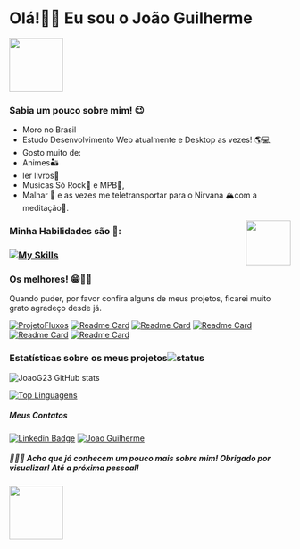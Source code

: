 
# **Olá!👋😜 Eu sou o João Guilherme** 

<img src="https://c.tenor.com/4kIHjPaMiDoAAAAi/the-blobs-live-on-waving.gif" width="96"/>

### **Sabia um pouco sobre mim! 😉**

-	Moro no Brasil
-	Estudo Desenvolvimento Web atualmente e Desktop as vezes! 🌎💻
-	Gosto muito de:
- Animes🏜️
- ler livros📖
- Musicas Só Rock🎸 e MPB🎻,
- Malhar 💪 e as vezes me teletransportar para o Nirvana 🏔️com a meditação🧘.

<img width='80' align='right' src='https://media4.giphy.com/media/9541eIHk1MNLa/giphy.gif?cid=ecf05e470ndn3cvumlohnlmei40zeoiy463x3n0qxs0zv089&rid=giphy.gif&ct=g'>
<h3 align='left'>Minha Habilidades são 🦾:<h3>

[![My Skills](https://skillicons.dev/icons?i=html,css,js,ts,bootstrap,electron,react,redux,styledcomponents,nodejs,express,postgres,mysql,mongodb,figma,jest,vite,aws)](https://skillicons.dev)


### Os melhores! 😁👌🏽
Quando puder, por favor confira alguns de meus projetos, ficarei muito grato agradeço desde já. 

[![ProjetoFluxos](https://github-readme-stats.vercel.app/api/pin/?username=JoaoG23&repo=FluxosFrontend)](https://github.com/JoaoG23/FluxosFrontend)
[![Readme Card](https://github-readme-stats.vercel.app/api/pin/?username=JoaoG23&repo=WayOfTheWeights-API)](https://github.com/JoaoG23/WayOfTheWeights-API)
[![Readme Card](https://github-readme-stats.vercel.app/api/pin/?username=JoaoG23&repo=GuardaContas)](https://github.com/JoaoG23/GuardaContas)
[![Readme Card](https://github-readme-stats.vercel.app/api/pin/?username=JoaoG23&repo=Joao-Acesso)](https://github.com/JoaoG23/Joao-Acesso)
[![Readme Card](https://github-readme-stats.vercel.app/api/pin/?username=JoaoG23&repo=Joao-AcessoFrontend)](https://github.com/JoaoG23/Joao-AcessoFrontend)
[![Readme Card](https://github-readme-stats.vercel.app/api/pin/?username=JoaoG23&repo=Fluxos-API)](https://github.com/JoaoG23/Fluxos-API)
                                      
### Estatísticas sobre os meus projetos![status](https://img.icons8.com/color/24/000000/combo-chart--v2.png)
![JoaoG23 GitHub stats](https://github-readme-stats.vercel.app/api?username=JoaoG23&show_icons=true&theme=algolia)

[![Top Linguagens](https://github-readme-stats.vercel.app/api/top-langs/?username=JoaoG23&layout=compact&theme=react)](https://github.com/JoaoG23/github-readme-stats)

##### Meus Contatos

[![Linkedin Badge](https://img.shields.io/badge/-Joao-blue?style=flat-square&logo=Linkedin&logoColor=white&link=https://www.linkedin.com/in/jaoo/)](https://www.linkedin.com/in/joaog123/) 
[![Joao Guilherme](https://img.shields.io/badge/-joaoguilherme94@live.com-c80?style=flat-square&logo=Microsoft&logoColor=white&link=mailto:joaoguilherme94@live.com)](mailto:joaoguilherme94@live.com)


##### 🤭🤘🏽 Acho que já conhecem um pouco mais sobre mim! Obrigado por visualizar! Até a próxima pessoal!

<img src="https://c.tenor.com/nebZyl8oN7IAAAAi/wave-hello.gif" width="96"/>


